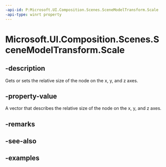 ```yaml
---
-api-id: P:Microsoft.UI.Composition.Scenes.SceneModelTransform.Scale
-api-type: winrt property
---
```


<!-- Property syntax.
public Vector3 Scale { get;  set; }
-->

# Microsoft.UI.Composition.Scenes.SceneModelTransform.Scale

## -description

Gets or sets the relative size of the node on the x, y, and z axes.

## -property-value

A vector that describes the relative size of the node on the x, y, and z axes.

## -remarks

## -see-also

## -examples
